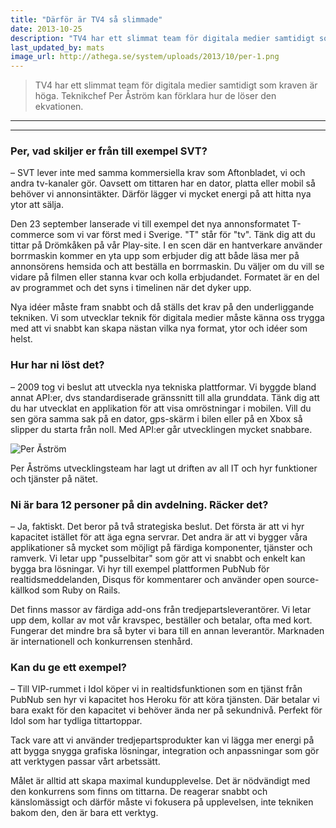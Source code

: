 ```yaml
---
title: "Därför är TV4 så slimmade"
date: 2013-10-25
description: "TV4 har ett slimmat team för digitala medier samtidigt som kraven är höga."
last_updated_by: mats
image_url: http://athega.se/system/uploads/2013/10/per-1.png
---
```

> TV4 har ett slimmat team för digitala medier samtidigt som kraven är höga. Teknikchef Per Åström kan förklara hur de löser den ekvationen.
------------

---------------------------------------
### Per, vad skiljer er från till exempel SVT?

– SVT lever inte med samma kommersiella krav som Aftonbladet, vi och andra tv-kanaler gör. Oavsett om tittaren har en dator, platta eller mobil så behöver vi annonsintäkter. Därför lägger vi mycket energi på att hitta nya ytor att sälja.

Den 23 september lanserade vi till exempel det nya annonsformatet T-commerce som vi var först med i Sverige. "T" står för "tv". Tänk dig att du tittar på Drömkåken på vår Play-site. I en scen där en hantverkare använder borrmaskin kommer en yta upp som erbjuder dig att både läsa mer på annonsörens hemsida och att beställa en borrmaskin. Du väljer om du vill se vidare på filmen eller stanna kvar och kolla erbjudandet. Formatet är en del av programmet och det syns i timelinen när det dyker upp. 

Nya idéer måste fram snabbt och då ställs det krav på den underliggande tekniken. Vi som utvecklar teknik för digitala medier måste känna oss trygga med att vi snabbt kan skapa nästan vilka nya format, ytor och idéer som helst.

### Hur har ni löst det?

– 2009 tog vi beslut att utveckla nya tekniska plattformar. Vi byggde bland annat API:er, dvs standardiserade gränssnitt till alla grunddata. Tänk dig att du har utvecklat en applikation för att visa omröstningar i mobilen. Vill du sen göra samma sak på en dator, gps-skärm i bilen eller på en Xbox så slipper du starta från noll. Med API:er går utvecklingen mycket snabbare.

![Per Åström](https://athega.se/system/uploads/2013/10/pera.jpg)

Per Åströms utvecklingsteam har lagt ut driften av all IT och hyr funktioner och tjänster på nätet.

### Ni är bara 12 personer på din avdelning. Räcker det?

– Ja, faktiskt. Det beror på två strategiska beslut. Det första är att vi hyr kapacitet istället för att äga egna servrar. Det andra är att vi bygger våra applikationer så mycket som möjligt på färdiga komponenter, tjänster och ramverk. Vi letar upp "pusselbitar" som gör att vi snabbt och enkelt kan bygga bra lösningar. Vi hyr till exempel plattformen PubNub för realtidsmeddelanden, Disqus för kommentarer och använder open source-källkod som Ruby on Rails. 

Det finns massor av färdiga add-ons från tredjepartsleverantörer. Vi letar upp dem, kollar av mot vår kravspec, beställer och betalar, ofta med kort. Fungerar det mindre bra så byter vi bara till en annan leverantör. Marknaden är internationell och konkurrensen stenhård.

### Kan du ge ett exempel?

– Till VIP-rummet i Idol köper vi in realtidsfunktionen som en tjänst från PubNub sen hyr vi kapacitet hos Heroku för att köra tjänsten. Där betalar vi bara exakt för den kapacitet vi behöver ända ner på sekundnivå. Perfekt för Idol som har tydliga tittartoppar.

Tack vare att vi använder tredjepartsprodukter kan vi lägga mer energi på att bygga snygga grafiska lösningar, integration och anpassningar som gör att verktygen passar vårt arbetssätt. 

Målet är alltid att skapa maximal kundupplevelse. Det är nödvändigt med den konkurrens som finns om tittarna. De reagerar snabbt och känslomässigt och därför måste vi fokusera på upplevelsen, inte tekniken bakom den, den är bara ett verktyg.
